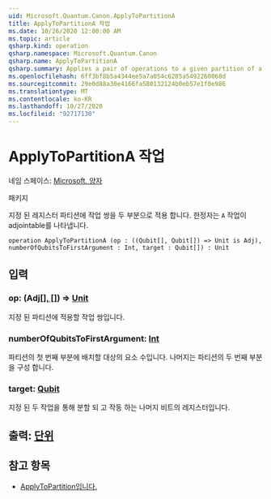```yaml
---
uid: Microsoft.Quantum.Canon.ApplyToPartitionA
title: ApplyToPartitionA 작업
ms.date: 10/26/2020 12:00:00 AM
ms.topic: article
qsharp.kind: operation
qsharp.namespace: Microsoft.Quantum.Canon
qsharp.name: ApplyToPartitionA
qsharp.summary: Applies a pair of operations to a given partition of a register into two parts. The modifier `A` indicates that the operation is adjointable.
ms.openlocfilehash: 6ff3bf8b5a4344ee5a7a054c6285a5492260068d
ms.sourcegitcommit: 29e0d88a30e4166fa580132124b0eb57e1f0e986
ms.translationtype: MT
ms.contentlocale: ko-KR
ms.lasthandoff: 10/27/2020
ms.locfileid: "92717130"
---
```

# <a name="applytopartitiona-operation"></a>ApplyToPartitionA 작업

네임 스페이스: [Microsoft. 양자](xref:Microsoft.Quantum.Canon)

패키지 [](https://nuget.org/packages/)


지정 된 레지스터 파티션에 작업 쌍을 두 부분으로 적용 합니다.
한정자는 `A` 작업이 adjointable를 나타냅니다.

```qsharp
operation ApplyToPartitionA (op : ((Qubit[], Qubit[]) => Unit is Adj), numberOfQubitsToFirstArgument : Int, target : Qubit[]) : Unit
```


## <a name="input"></a>입력

### <a name="op--qubitqubit--unit-adj"></a>op: (Adj[[]](xref:microsoft.quantum.lang-ref.qubit)[, []](xref:microsoft.quantum.lang-ref.qubit)) => [Unit](xref:microsoft.quantum.lang-ref.unit)

지정 된 파티션에 적용할 작업 쌍입니다.


### <a name="numberofqubitstofirstargument--int"></a>numberOfQubitsToFirstArgument: [Int](xref:microsoft.quantum.lang-ref.int)

파티션의 첫 번째 부분에 배치할 대상의 요소 수입니다.
나머지는 파티션의 두 번째 부분을 구성 합니다.


### <a name="target--qubit"></a>target: [Qubit](xref:microsoft.quantum.lang-ref.qubit)

지정 된 두 작업을 통해 분할 되 고 작동 하는 나머지 비트의 레지스터입니다.



## <a name="output--unit"></a>출력: [단위](xref:microsoft.quantum.lang-ref.unit)



## <a name="see-also"></a>참고 항목

- [ApplyToPartition입니다.](xref:Microsoft.Quantum.Canon.ApplyToPartition)